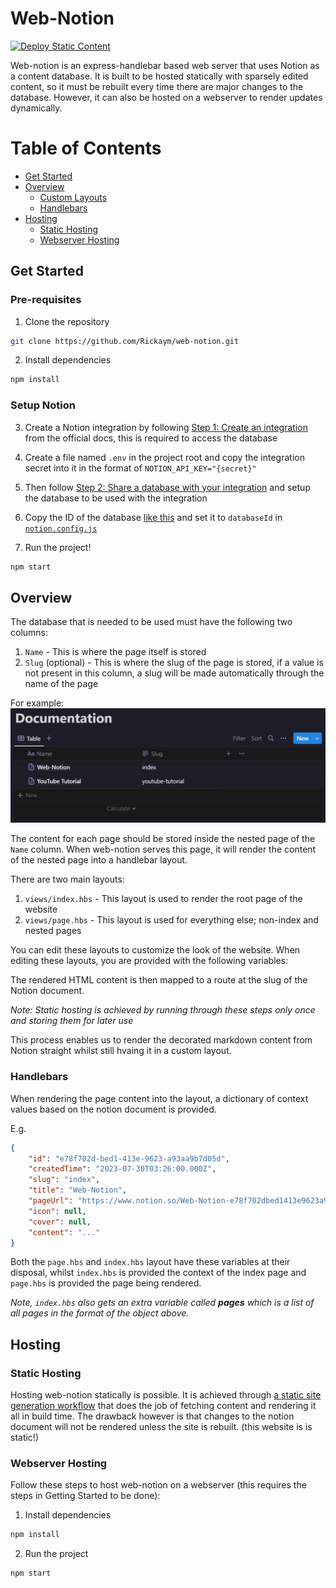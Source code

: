 # Web-Notion

[![Deploy Static Content](https://github.com/Rickaym/web-notion/actions/workflows/static.yml/badge.svg)](https://github.com/Rickaym/web-notion/actions/workflows/static.yml)

Web-notion is an express-handlebar based web server that uses Notion as a content database. It is built to be hosted statically with sparsely edited content, so it must be rebuilt every time there are major changes to the database. However, it can also be hosted on a webserver to render updates dynamically.

# Table of Contents

- [Get Started](#get-started)
- [Overview](#overview)
  - [Custom Layouts](#custom-layouts)
  - [Handlebars](#handlebars)
- [Hosting](#hosting)
    - [Static Hosting](#static-hosting)
    - [Webserver Hosting](#webserver-hosting)

## Get Started

### Pre-requisites
1. Clone the repository

```bash
git clone https://github.com/Rickaym/web-notion.git
```

2. Install dependencies
```bash
npm install
```

### Setup Notion

3.  Create a Notion integration by following [Step 1: Create an integration](https://developers.notion.com/docs/create-a-notion-integration#step-1-create-an-integration) from the official docs, this is required to access the database
4. Create a file named `.env` in the project root and copy the integration secret into it in the format of `NOTION_API_KEY="{secret}"`
5. Then follow [Step 2: Share a database with your integration](https://developers.notion.com/docs/create-a-notion-integration#step-2-share-a-database-with-your-integration) and setup the database to be used with the integration
6. Copy the ID of the database [like this](https://developers.notion.com/docs/create-a-notion-integration#step-3-save-the-database-id) and set it to `databaseId` in [`notion.config.js`](./notion.config.js)

7. Run the project!
```bash
npm start
```

## Overview

The database that is needed to be used must have the following two columns:
1. `Name` - This is where the page itself is stored
2. `Slug` (optional) - This is where the slug of the page is stored, if a value is not present in this column, a slug will be made automatically through the name of the page

For example:
![Notion Database](./readme/database.png)

The content for each page should be stored inside the nested page of the `Name` column. When web-notion serves this page, it will render the content of the nested page into a handlebar layout.

There are two main layouts:

1. `views/index.hbs` - This layout is used to render the root page of the website
2. `views/page.hbs` - This layout is used for everything else; non-index and nested pages

You can edit these layouts to customize the look of the website. When editing these layouts, you are provided with the following variables:



The rendered HTML content is then mapped to a route at the slug of the Notion document.

*Note: Static hosting is achieved by running through these steps only once and storing them for later use*

This process enables us to render the decorated markdown content from Notion straight whilst still hvaing it in a custom layout.

### Handlebars

When rendering the page content into the layout, a dictionary of context values based on the notion document is provided.

E.g.

```json
{
    "id": "e78f702d-bed1-413e-9623-a93aa9b7d05d",
    "createdTime": "2023-07-30T03:26:00.000Z",
    "slug": "index",
    "title": "Web-Notion",
    "pageUrl": "https://www.notion.so/Web-Notion-e78f702dbed1413e9623a93aa9b7d05d",
    "icon": null,
    "cover": null,
    "content": "..."
}
```

Both the `page.hbs` and `index.hbs` layout have these variables at their disposal, whilst `index.hbs` is provided the context of the index page and `page.hbs` is provided the page being rendered.

*Note, `index.hbs` also gets an extra variable called **pages** which is a list of all pages in the format of the object above.*

## Hosting

### Static Hosting

Hosting web-notion statically is possible. It is achieved through [a static site generation workflow](https://github.com/Rickaym/web-notion/blob/master/.github/workflows/static.yml) that does the job of fetching content and rendering it all in build time. The drawback however is that changes to the notion document will not be rendered unless the site is rebuilt. (this website is is static!)

### Webserver Hosting

Follow these steps to host web-notion on a webserver (this requires the steps in Getting Started to be done):

1. Install dependencies

```bash
npm install
```
2. Run the project

```bash
npm start
```
